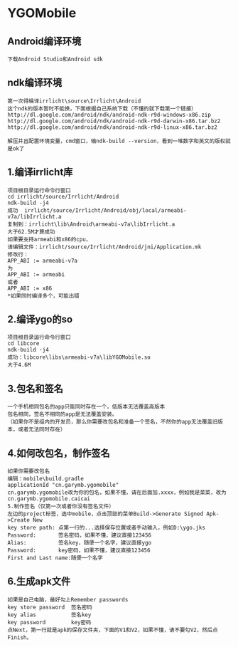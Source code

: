 # YGOMobile
Android编译环境
---------------------
    下载Android Studio和Android sdk
    
ndk编译环境
---------------------
    第一次得编译irrlicht\source\Irrlicht\Android
    这个ndk的版本暂时不能换，下面根据自己系统下载（不懂的就下载第一个链接）
    http://dl.google.com/android/ndk/android-ndk-r9d-windows-x86.zip
    http://dl.google.com/android/ndk/android-ndk-r9d-darwin-x86.tar.bz2
    http://dl.google.com/android/ndk/android-ndk-r9d-linux-x86.tar.bz2

    解压并且配置环境变量，cmd窗口，输ndk-build --version，看到一堆数字和英文的版权就是ok了

1.编译irrlicht库
--------------------------
    项目根目录运行命令行窗口
    cd irrlicht/source/Irrlicht/Android
    ndk-build -j4
    成功  irrlicht/source/Irrlicht/Android/obj/local/armeabi-v7a/libIrrlicht.a
    复制到：irrlicht\lib\Android\armeabi-v7a\libIrrlicht.a
    大于62.5M才算成功
    如果要支持armeabi和x86的cpu，
    请编辑文件：irrlicht/source/Irrlicht/Android/jni/Application.mk
    修改行：
    APP_ABI := armeabi-v7a
    为
    APP_ABI := armeabi
    或者
    APP_ABI := x86
    *如果同时编译多个，可能出错

2.编译ygo的so
-------------------------
    项目根目录运行命令行窗口
    cd libcore
    ndk-build -j4
    成功：libcore\libs\armeabi-v7a\libYGOMobile.so
    大于4.6M

3.包名和签名
---------------------
    一个手机相同包名的app只能同时存在一个，低版本无法覆盖高版本
    包名相同，签名不相同的app是无法覆盖安装。
    （如果你不是组内的开发员，那么你需要改包名和准备一个签名，不然你的app无法覆盖旧版本，或者无法同时存在）

4.如何改包名，制作签名
----------------------------
    如果你需要改包名
    编辑：mobile\build.gradle
    applicationId "cn.garymb.ygomobile"
    cn.garymb.ygomobile改为你的包名，如果不懂，请在后面加.xxxx，例如我是菜菜，改为cn.garymb.ygomobile.caicai
    5.制作签名（仅第一次或者你没有签名文件）
    左边的project标签，选中mobile，点击顶部的菜单Build->Generate Signed Apk->Create New
    key store path: 点第一行的...选择保存位置或者手动输入，例如D:\ygo.jks
    Password:       签名密码，如果不懂，建议直接123456
    Alias:          签名key，随便一个名字，建议直接ygo
    Password:       key密码，如果不懂，建议直接123456
    First and Last name:随便一个名字

6.生成apk文件
-------------------------
    如果是自己电脑，最好勾上Remember passwords
    key store password  签名密码
    key alias           签名key
    key password        key密码
    点Next，第一行就是apk的保存文件夹，下面的V1和V2，如果不懂，请不要勾V2，然后点Finish。